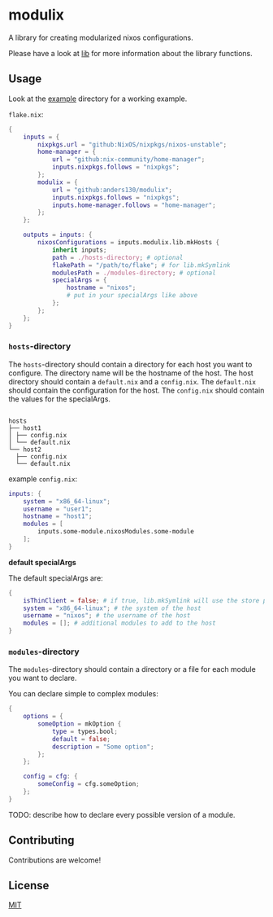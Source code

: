 # modulix

A library for creating modularized nixos configurations.

Please have a look at [lib](./lib) for more information about the library functions.

## Usage

Look at the [example](./example) directory for a working example.

`flake.nix`:

```nix
{
    inputs = {
        nixpkgs.url = "github:NixOS/nixpkgs/nixos-unstable";
        home-manager = {
            url = "github:nix-community/home-manager";
            inputs.nixpkgs.follows = "nixpkgs";
        };
        modulix = {
            url = "github:anders130/modulix";
            inputs.nixpkgs.follows = "nixpkgs";
            inputs.home-manager.follows = "home-manager";
        };
    };

    outputs = inputs: {
        nixosConfigurations = inputs.modulix.lib.mkHosts {
            inherit inputs;
            path = ./hosts-directory; # optional
            flakePath = "/path/to/flake"; # for lib.mkSymlink
            modulesPath = ./modules-directory; # optional
            specialArgs = {
                hostname = "nixos";
                # put in your specialArgs like above
            };
        };
    };
}
```

### `hosts`-directory

The `hosts`-directory should contain a directory for each host you want to configure. The directory name will be the hostname of the host.
The host directory should contain a `default.nix` and a `config.nix`. The `default.nix` should contain the configuration for the host. The `config.nix` should contain the values for the specialArgs.

```

hosts
├── host1
│ ├── config.nix
│ └── default.nix
└── host2
  ├── config.nix
  └── default.nix

```

example `config.nix`:

```nix
inputs: {
    system = "x86_64-linux";
    username = "user1";
    hostname = "host1";
    modules = [
        inputs.some-module.nixosModules.some-module
    ];
}
```

**default specialArgs**

The default specialArgs are:

```nix
{
    isThinClient = false; # if true, lib.mkSymlink will use the store path instead of the flake path
    system = "x86_64-linux"; # the system of the host
    username = "nixos"; # the username of the host
    modules = []; # additional modules to add to the host
}
```

### `modules`-directory

The `modules`-directory should contain a directory or a file for each module you want to declare.

You can declare simple to complex modules:

```nix
{
    options = {
        someOption = mkOption {
            type = types.bool;
            default = false;
            description = "Some option";
        };
    };

    config = cfg: {
        someConfig = cfg.someOption;
    };
}
```

TODO: describe how to declare every possible version of a module.

## Contributing

Contributions are welcome!

## License

[MIT](./LICENSE)
